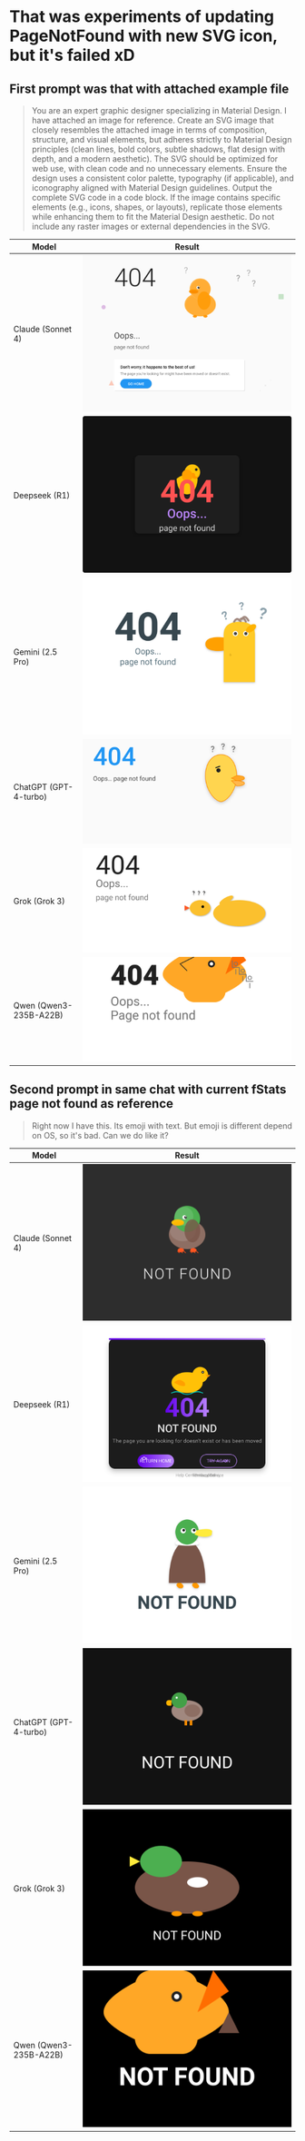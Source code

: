 # That was experiments of updating PageNotFound with new SVG icon, but it's failed xD

## First prompt was that with attached example file

> You are an expert graphic designer specializing in Material Design. I have attached an image for reference. Create an
> SVG image that closely resembles the attached image in terms of composition, structure, and visual elements, but
> adheres
> strictly to Material Design principles (clean lines, bold colors, subtle shadows, flat design with depth, and a modern
> aesthetic). The SVG should be optimized for web use, with clean code and no unnecessary elements. Ensure the design
> uses
> a consistent color palette, typography (if applicable), and iconography aligned with Material Design guidelines.
> Output
> the complete SVG code in a code block. If the image contains specific elements (e.g., icons, shapes, or layouts),
> replicate those elements while enhancing them to fit the Material Design aesthetic. Do not include any raster images
> or
> external dependencies in the SVG.

| Model                  | Result                               |
|------------------------|--------------------------------------|
| Claude (Sonnet 4)      | ![Side Duck](claude/side_duck.svg)   |
| Deepseek (R1)          | ![Side Duck](deepseek/side_duck.svg) |
| Gemini (2.5 Pro)       | ![Side Duck](gemini/side_duck.svg)   |
| ChatGPT (GPT-4-turbo)  | ![Side Duck](gpt/side_duck.svg)      |
| Grok (Grok 3)          | ![Side Duck](grok/side_duck.svg)     |
| Qwen (Qwen3-235B-A22B) | ![Side Duck](qwen/side_duck.svg)     |

## Second prompt in same chat with current fStats page not found as reference

> Right now I have this. Its emoji with text. But emoji is different depend on OS, so it's bad. Can we do like it?

| Model                  | Result                                 |
|------------------------|----------------------------------------|
| Claude (Sonnet 4)      | ![Side Duck](claude/center_duck.svg)   |
| Deepseek (R1)          | ![Side Duck](deepseek/center_duck.svg) |
| Gemini (2.5 Pro)       | ![Side Duck](gemini/center_duck.svg)   |
| ChatGPT (GPT-4-turbo)  | ![Side Duck](gpt/center_duck.svg)      |
| Grok (Grok 3)          | ![Side Duck](grok/center_duck.svg)     |
| Qwen (Qwen3-235B-A22B) | ![Side Duck](qwen/center_duck.svg)     |